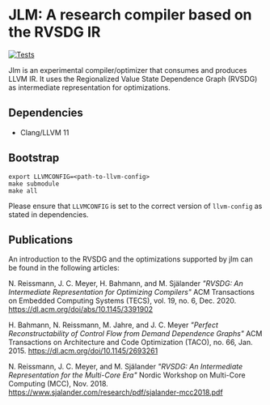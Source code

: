 # JLM: A research compiler based on the RVSDG IR
[![Tests](https://github.com/phate/jlm/actions/workflows/tests.yml/badge.svg)](https://github.com/phate/jlm/actions/workflows/tests.yml)

Jlm is an experimental compiler/optimizer that consumes and produces LLVM IR. It uses the
Regionalized Value State Dependence Graph (RVSDG) as intermediate representation for optimizations.

## Dependencies
* Clang/LLVM 11

## Bootstrap
```
export LLVMCONFIG=<path-to-llvm-config>
make submodule
make all
```
Please ensure that `LLVMCONFIG` is set to the correct version of `llvm-config` as stated in
dependencies.

## Publications
An introduction to the RVSDG and the optimizations supported by jlm can be found in the 
following articles:

N. Reissmann, J. C. Meyer, H. Bahmann, and M. Själander
*"RVSDG: An Intermediate Representation for Optimizing Compilers"*
ACM Transactions on Embedded Computing Systems (TECS), vol. 19, no. 6, Dec. 2020.
https://dl.acm.org/doi/abs/10.1145/3391902

H. Bahmann, N. Reissmann, M. Jahre, and J. C. Meyer
*"Perfect Reconstructability of Control Flow from Demand Dependence Graphs"*
ACM Transactions on Architecture and Code Optimization (TACO), no. 66, Jan. 2015. 
https://dl.acm.org/doi/10.1145/2693261

N. Reissmann, J. C. Meyer, and M. Själander
*"RVSDG: An Intermediate Representation for the Multi-Core Era"*
Nordic Workshop on Multi-Core Computing (MCC), Nov. 2018.
https://www.sjalander.com/research/pdf/sjalander-mcc2018.pdf
